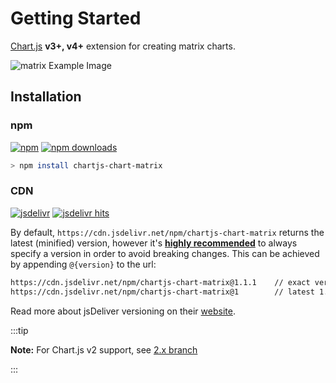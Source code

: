 # Getting Started

[Chart.js](https://www.chartjs.org/) **v3+, v4+** extension for creating matrix charts.

![matrix Example Image](matrix.png)

## Installation

### npm

[![npm](https://img.shields.io/npm/v/chartjs-chart-matrix.svg?style=flat-square&maxAge=600)](https://npmjs.com/package/chartjs-chart-matrix) [![npm downloads](https://img.shields.io/npm/dm/chartjs-chart-matrix.svg?style=flat-square&maxAge=600)](https://npmjs.com/package/chartjs-chart-matrix)

```bash
> npm install chartjs-chart-matrix
```

### CDN

[![jsdelivr](https://img.shields.io/npm/v/chartjs-chart-matrix.svg?label=jsdelivr&style=flat-square&maxAge=600)](https://cdn.jsdelivr.net/npm/chartjs-chart-matrix@latest/dist/) [![jsdelivr hits](https://data.jsdelivr.com/v1/package/npm/chartjs-chart-matrix/badge)](https://www.jsdelivr.com/package/npm/chartjs-chart-matrix)

By default, `https://cdn.jsdelivr.net/npm/chartjs-chart-matrix` returns the latest (minified) version, however it's [**highly recommended**](https://www.jsdelivr.com/features) to always specify a version in order to avoid breaking changes. This can be achieved by appending `@{version}` to the url:

```html
https://cdn.jsdelivr.net/npm/chartjs-chart-matrix@1.1.1    // exact version
https://cdn.jsdelivr.net/npm/chartjs-chart-matrix@1        // latest 1.x.x
```

Read more about jsDeliver versioning on their [website](http://www.jsdelivr.com/).

:::tip

**Note:** For Chart.js v2 support, see [2.x branch](https://github.com/kurkle/chartjs-chart-matrix/tree/2.x)

:::
